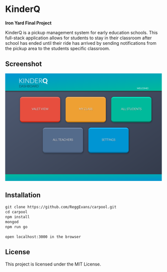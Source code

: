 # KinderQ

**Iron Yard Final Project**

KinderQ is a pickup management system for early education schools. This full-stack application allows for students to stay in their classroom after school has ended until their ride has arrived by sending notifications from the pickup area to the students specific classroom.

## Screenshot
![KinderQ Screen Shot](/dist/assets/images/kq_img_2.png)

## Installation
```
git clone https://github.com/ReggEvans/carpool.git
cd carpool
npm install
mongod
npm run go

open localhost:3000 in the browser
```

## License
This project is licensed under the MIT License.
